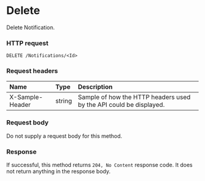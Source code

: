 # Delete

Delete Notification.
### HTTP request
```http
DELETE /Notifications/<Id>

```
### Request headers
| Name       | Type | Description|
|:---------------|:--------|:----------|
| X-Sample-Header  | string  | Sample of how the HTTP headers used by the API could be displayed.|

### Request body
Do not supply a request body for this method.


### Response
If successful, this method returns `204, No Content` response code. It does not return anything in the response body.


<!-- uuid: 6a6a51fc-aa0d-4fa5-9bf6-cf7447b6a361
2015-10-09 18:28:47 UTC -->